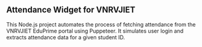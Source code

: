## Attendance Widget for VNRVJIET 
This Node.js project automates the process of fetching attendance from the VNRVJIET EduPrime portal using Puppeteer. It simulates user login and extracts attendance data for a given student ID.
